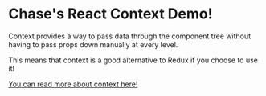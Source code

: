 # Chase's React Context Demo!

Context provides a way to pass data through the component tree without having to pass props down manually at every level.

This means that context is a good alternative to Redux if you choose to use it!

[You can read more about context here!](https://reactjs.org/docs/context.html)